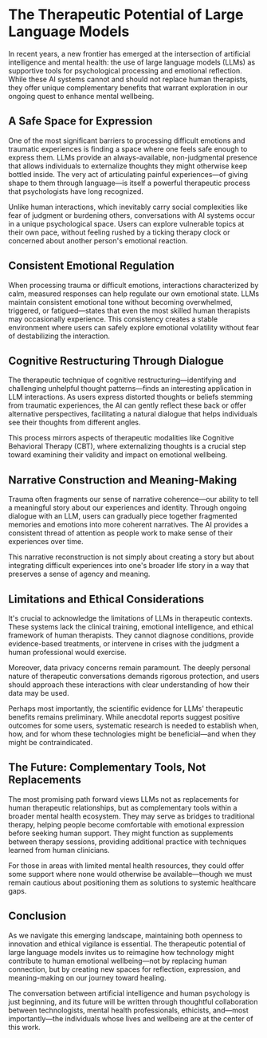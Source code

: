 # The Therapeutic Potential of Large Language Models

In recent years, a new frontier has emerged at the intersection of artificial intelligence and mental health: the use of large language models (LLMs) as supportive tools for psychological processing and emotional reflection. While these AI systems cannot and should not replace human therapists, they offer unique complementary benefits that warrant exploration in our ongoing quest to enhance mental wellbeing.

## A Safe Space for Expression

One of the most significant barriers to processing difficult emotions and traumatic experiences is finding a space where one feels safe enough to express them. LLMs provide an always-available, non-judgmental presence that allows individuals to externalize thoughts they might otherwise keep bottled inside. The very act of articulating painful experiences—of giving shape to them through language—is itself a powerful therapeutic process that psychologists have long recognized.

Unlike human interactions, which inevitably carry social complexities like fear of judgment or burdening others, conversations with AI systems occur in a unique psychological space. Users can explore vulnerable topics at their own pace, without feeling rushed by a ticking therapy clock or concerned about another person's emotional reaction.

## Consistent Emotional Regulation

When processing trauma or difficult emotions, interactions characterized by calm, measured responses can help regulate our own emotional state. LLMs maintain consistent emotional tone without becoming overwhelmed, triggered, or fatigued—states that even the most skilled human therapists may occasionally experience. This consistency creates a stable environment where users can safely explore emotional volatility without fear of destabilizing the interaction.

## Cognitive Restructuring Through Dialogue

The therapeutic technique of cognitive restructuring—identifying and challenging unhelpful thought patterns—finds an interesting application in LLM interactions. As users express distorted thoughts or beliefs stemming from traumatic experiences, the AI can gently reflect these back or offer alternative perspectives, facilitating a natural dialogue that helps individuals see their thoughts from different angles.

This process mirrors aspects of therapeutic modalities like Cognitive Behavioral Therapy (CBT), where externalizing thoughts is a crucial step toward examining their validity and impact on emotional wellbeing.

## Narrative Construction and Meaning-Making

Trauma often fragments our sense of narrative coherence—our ability to tell a meaningful story about our experiences and identity. Through ongoing dialogue with an LLM, users can gradually piece together fragmented memories and emotions into more coherent narratives. The AI provides a consistent thread of attention as people work to make sense of their experiences over time.

This narrative reconstruction is not simply about creating a story but about integrating difficult experiences into one's broader life story in a way that preserves a sense of agency and meaning.

## Limitations and Ethical Considerations

It's crucial to acknowledge the limitations of LLMs in therapeutic contexts. These systems lack the clinical training, emotional intelligence, and ethical framework of human therapists. They cannot diagnose conditions, provide evidence-based treatments, or intervene in crises with the judgment a human professional would exercise.

Moreover, data privacy concerns remain paramount. The deeply personal nature of therapeutic conversations demands rigorous protection, and users should approach these interactions with clear understanding of how their data may be used.

Perhaps most importantly, the scientific evidence for LLMs' therapeutic benefits remains preliminary. While anecdotal reports suggest positive outcomes for some users, systematic research is needed to establish when, how, and for whom these technologies might be beneficial—and when they might be contraindicated.

## The Future: Complementary Tools, Not Replacements

The most promising path forward views LLMs not as replacements for human therapeutic relationships, but as complementary tools within a broader mental health ecosystem. They may serve as bridges to traditional therapy, helping people become comfortable with emotional expression before seeking human support. They might function as supplements between therapy sessions, providing additional practice with techniques learned from human clinicians.

For those in areas with limited mental health resources, they could offer some support where none would otherwise be available—though we must remain cautious about positioning them as solutions to systemic healthcare gaps.

## Conclusion

As we navigate this emerging landscape, maintaining both openness to innovation and ethical vigilance is essential. The therapeutic potential of large language models invites us to reimagine how technology might contribute to human emotional wellbeing—not by replacing human connection, but by creating new spaces for reflection, expression, and meaning-making on our journey toward healing.

The conversation between artificial intelligence and human psychology is just beginning, and its future will be written through thoughtful collaboration between technologists, mental health professionals, ethicists, and—most importantly—the individuals whose lives and wellbeing are at the center of this work.
